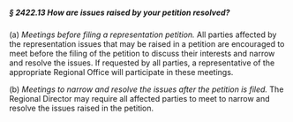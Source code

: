 ##### § 2422.13 How are issues raised by your petition resolved? #####

(a) *Meetings before filing a representation petition.* All parties affected by the representation issues that may be raised in a petition are encouraged to meet before the filing of the petition to discuss their interests and narrow and resolve the issues. If requested by all parties, a representative of the appropriate Regional Office will participate in these meetings.

(b) *Meetings to narrow and resolve the issues after the petition is filed.* The Regional Director may require all affected parties to meet to narrow and resolve the issues raised in the petition.